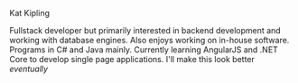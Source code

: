 Kat Kipling

Fullstack developer but primarily interested in backend development and working with database engines. Also enjoys working on in-house software. Programs in C# and Java mainly. Currently learning AngularJS and .NET Core to develop single page applications. I'll make this look better *eventually*
